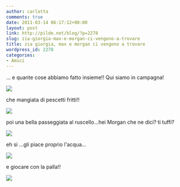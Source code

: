 ```yaml
---
author: carlotta
comments: true
date: 2011-03-14 06:17:12+00:00
layout: post
link: http://pilde.net/blog/?p=2278
slug: zia-giorgia-max-e-morgan-ci-vengono-a-trovare
title: zia giorgia, max e morgan ci vengono a trovare
wordpress_id: 2278
categories:
- Amici
---
```


... e quante cose abbiamo fatto insieme!! Qui siamo in campagna!

![](http://pilde.net/blog/wp-content/uploads/2011/03/zia_bimbe.jpg)

che mangiata di pescetti fritti!!

[![](http://pilde.net/blog/wp-content/uploads/2011/03/mati_zia.jpg)](http://None)

poi una bella passeggiata al ruscello...hei Morgan che ne dici? ti tuffi?

![](http://pilde.net/blog/wp-content/uploads/2011/03/con_morgan.jpg)

eh si ...gli piace proprio l'acqua...

[![](http://pilde.net/blog/wp-content/uploads/2011/03/morgan_fiume.jpg)](http://None)

e giocare con la palla!!

[![](http://pilde.net/blog/wp-content/uploads/2011/03/morgan_palla1.jpg)](http://None)
